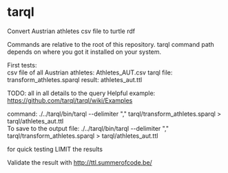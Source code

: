 # tarql

Convert Austrian athletes csv file to turtle rdf

Commands are relative to the root of this repository. tarql command path depends on where you got it installed on your system.

First tests:  
csv file of all Austrian athletes: Athletes_AUT.csv
tarql file: transform_athletes.sparql
result: athletes_aut.ttl

TODO: all in all details to the query
Helpful example: https://github.com/tarql/tarql/wiki/Examples

command: ./../tarql/bin/tarql --delimiter "," tarql/transform_athletes.sparql > tarql/athletes_aut.ttl  
To save to the output file:
./../tarql/bin/tarql --delimiter "," tarql/transform_athletes.sparql > tarql/athletes_aut.ttl  


for quick testing LIMIT the results

Validate the result with http://ttl.summerofcode.be/
